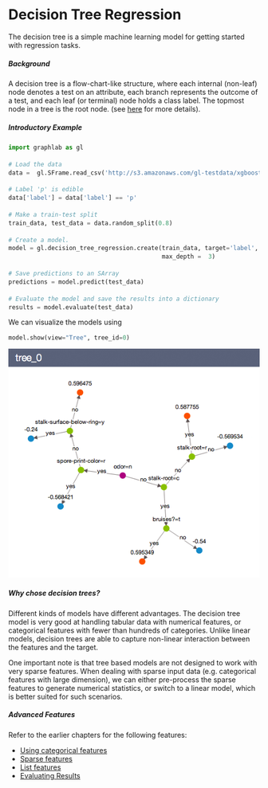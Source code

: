 <script src="../turi/js/recview.js"></script>
# Decision Tree Regression 
The decision tree is a simple machine learning model for getting started 
with regression tasks. 

##### Background
A decision tree is a flow-chart-like structure, where each internal (non-leaf)
node denotes a test on an attribute, each branch represents the outcome of a
test, and each leaf (or terminal) node holds a class label. The topmost node
in a tree is the root node. (see [here](https://en.wikipedia.org/wiki/Decision_tree_learning) 
for more details).

##### Introductory Example

```python
import graphlab as gl

# Load the data
data =  gl.SFrame.read_csv('http://s3.amazonaws.com/gl-testdata/xgboost/mushroom.csv')

# Label 'p' is edible
data['label'] = data['label'] == 'p'

# Make a train-test split
train_data, test_data = data.random_split(0.8)

# Create a model.
model = gl.decision_tree_regression.create(train_data, target='label',
                                           max_depth =  3)

# Save predictions to an SArray
predictions = model.predict(test_data)

# Evaluate the model and save the results into a dictionary
results = model.evaluate(test_data)
```
We can visualize the models using

```python
model.show(view="Tree", tree_id=0)
```
![Alt text](images/tree_0.png)

##### Why chose decision trees?

Different kinds of models have different advantages. The decision tree model is
very good at handling tabular data with numerical features, or categorical
features with fewer than hundreds of categories. Unlike linear models, decision
trees are able to capture non-linear interaction between the features and the
target.

One important note is that tree based models are not designed to work with very
sparse features. When dealing with sparse input data (e.g. categorical features
with large dimension), we can either pre-process the sparse features to
generate numerical statistics, or switch to a linear model, which is better
suited for such scenarios.

##### Advanced Features

Refer to the earlier chapters for the following features:

* [Using categorical features](linear-regression.md#linregr-categorical-features)
* [Sparse features](linear-regression.md#linregr-sparse-features)
* [List features](linear-regression.md#linregr-list-features)
* [Evaluating Results](logistic-regression.md#logregr-evaluation)
